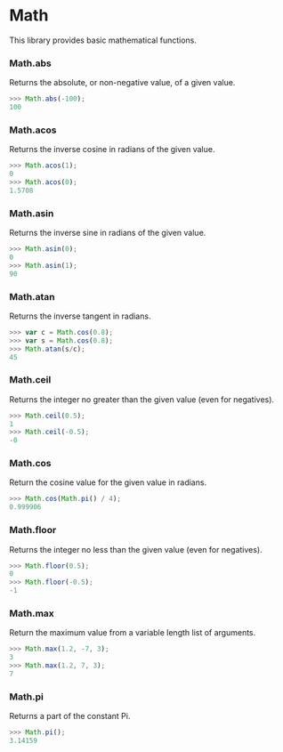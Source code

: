 # Math

This library provides basic mathematical functions.

### Math.abs
Returns the absolute, or non-negative value, of a given value.

```javascript
>>> Math.abs(-100);
100
```

### Math.acos
Returns the inverse cosine in radians of the given value.

```javascript
>>> Math.acos(1);
0
>>> Math.acos(0);
1.5708
```

### Math.asin
Returns the inverse sine in radians of the given value.

```javascript
>>> Math.asin(0);
0
>>> Math.asin(1);
90
```

### Math.atan
Returns the inverse tangent in radians.

```javascript
>>> var c = Math.cos(0.8);
>>> var s = Math.cos(0.8);
>>> Math.atan(s/c);
45
```

### Math.ceil
Returns the integer no greater than the given value (even for negatives).

```javascript
>>> Math.ceil(0.5);
1
>>> Math.ceil(-0.5);
-0
```

### Math.cos
Return the cosine value for the given value in radians.

```javascript
>>> Math.cos(Math.pi() / 4);
0.999906
```

### Math.floor
Returns the integer no less than the given value (even for negatives).

```javascript
>>> Math.floor(0.5);
0
>>> Math.floor(-0.5);
-1
```

### Math.max
Return the maximum value from a variable length list of arguments.

```javascript
>>> Math.max(1.2, -7, 3);
3
>>> Math.max(1.2, 7, 3);
7
```

### Math.pi
Returns a part of the constant Pi.

```javascript
>>> Math.pi();
3.14159
```